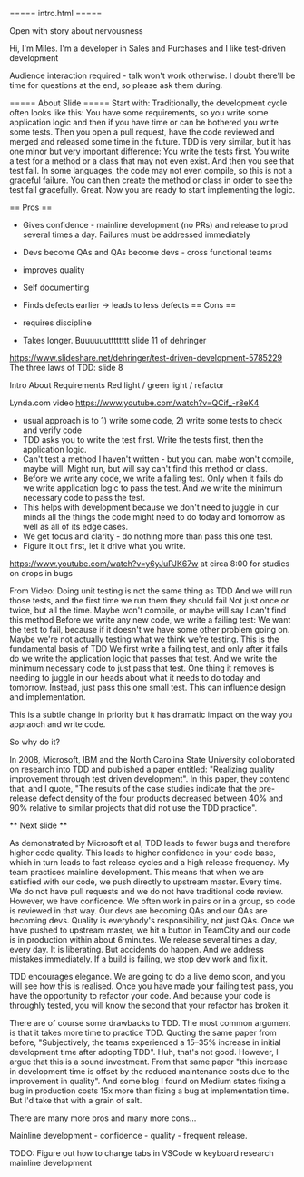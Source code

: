 ===== intro.html =====

Open with story about nervousness

Hi, I'm Miles. I'm a developer in Sales and Purchases and I like test-driven development

Audience interaction required - talk won't work otherwise. I doubt there'll be time for questions at the end, so please ask them during.

===== About Slide =====
Start with:
Traditionally, the development cycle often looks like this: You have some requirements, so you write some application logic and then if you have time or can be bothered you write some tests. Then you open a pull request, have the code reviewed and merged and released some time in the future.
TDD is very similar, but it has one minor but very important difference: You write the tests first. You write a test for a method or a class that may not even exist. And then you see that test fail. In some languages, the code may not even compile, so this is not a graceful failure. You can then create the method or class in order to see the test fail gracefully. Great. Now you are ready to start implementing the logic.

== Pros ==

- Gives confidence - mainline development (no PRs) and release to prod several times a day. Failures must be addressed immediately
- Devs become QAs and QAs become devs - cross functional teams
- improves quality
- Self documenting
- Finds defects earlier -> leads to less defects
  == Cons ==

- requires discipline
- Takes longer. Buuuuuutttttttt slide 11 of dehringer

https://www.slideshare.net/dehringer/test-driven-development-5785229
The three laws of TDD: slide 8

Intro
About
Requirements
Red light / green light / refactor

Lynda.com video
https://www.youtube.com/watch?v=QCif_-r8eK4

- usual approach is to 1) write some code, 2) write some tests to check and verify code
- TDD asks you to write the test first. Write the tests first, then the application logic.
- Can't test a method I haven't written - but you can. mabe won't compile, maybe will. Might run, but will say can't find this method or class.
- Before we write any code, we write a failing test. Only when it fails do we write application logic to pass the test. And we write the minimum necessary code to pass the test.
- This helps with development because we don't need to juggle in our minds all the things the code might need to do today and tomorrow as well as all of its edge cases.
- We get focus and clarity - do nothing more than pass this one test.
- Figure it out first, let it drive what you write.

https://www.youtube.com/watch?v=y6yJuPJK67w
at circa 8:00 for studies on drops in bugs

From Video:
Doing unit testing is not the same thing as TDD
And we will run those tests, and the first time we run them they should fail
Not just once or twice, but all the time.
Maybe won't compile, or maybe will say I can't find this method
Before we write any new code, we write a failing test:
We want the test to fail, because if it doesn't we have some other problem going on. Maybe we're not actually testing what we think we're testing. This is the fundamental basis of TDD
We first write a failing test, and only after it fails do we write the application logic that passes that test.
And we write the minimum necessary code to just pass that test.
One thing it removes is needing to juggle in our heads about what it needs to do today and tomorrow. Instead, just pass this one small test. This can influence design and implementation.

This is a subtle change in priority but it has dramatic impact on the way you appraoch and write code.

So why do it?

In 2008, Microsoft, IBM and the North Carolina State University colloborated on research into TDD and published a paper entitled: "Realizing quality improvement through test driven development". In this paper, they contend that, and I quote, "The results of the case studies indicate that the pre-release defect density of the four products decreased between 40% and 90% relative to similar projects that did not use the TDD practice".

** Next slide **

As demonstrated by Microsoft et al, TDD leads to fewer bugs and therefore higher code quality. This leads to higher confidence in your code base, which in turn leads to fast release cycles and a high release frequency. My team practices mainline development. This means that when we are satisfied with our code, we push directly to upstream master. Every time. We do not have pull requests and we do not have traditional code review. However, we have confidence. We often work in pairs or in a group, so code is reviewed in that way. Our devs are becoming QAs and our QAs are becoming devs. Quality is everybody's responsibility, not just QAs. Once we have pushed to upstream master, we hit a button in TeamCity and our code is in production within about 6 minutes. We release several times a day, every day. It is liberating. But accidents do happen. And we address mistakes immediately. If a build is failing, we stop dev work and fix it.

TDD encourages elegance. We are going to do a live demo soon, and you will see how this is realised. Once you have made your failing test pass, you have the opportunity to refactor your code. And because your code is throughly tested, you will know the second that your refactor has broken it.

There are of course some drawbacks to TDD. The most common argument is that it takes more time to practice TDD. Quoting the same paper from before, "Subjectively, the teams experienced a 15–35% increase in initial development time after adopting TDD". Huh, that's not good. However, I argue that this is a sound investment. From that same paper "this increase in development time is offset by the reduced maintenance costs due to the improvement in quality". And some blog I found on Medium states fixing a bug in production costs 15x more than fixing a bug at implementation time. But I'd take that with a grain of salt.

There are many more pros and many more cons...

Mainline development - confidence - quality - frequent release.

TODO:
Figure out how to change tabs in VSCode w keyboard
research mainline development
